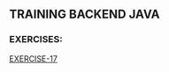 ## TRAINING BACKEND JAVA
### EXERCISES:
[EXERCISE-17](https://github.com/realnautcloud/training-java-index/blob/main/README.md#exe-17)

